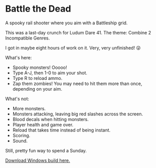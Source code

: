 # Battle the Dead
A spooky rail shooter where you aim with a Battleship grid.

This was a last-day crunch for Ludum Dare 41. The theme: Combine 2 Incompatible Genres.

I got in maybe eight hours of work on it. Very, very unfinished! 😜

What's here:
- Spooky monsters! Ooooo!
- Type A-J, then 1-0 to aim your shot.
- Type R to reload ammo.
- Zap them zombies! You may need to hit them more than once, depending on your aim.

What's not:
- More monsters.
- Monsters attacking, leaving big red slashes across the screen.
- Blood decals when hitting monsters.
- Player health and game over.
- Reload that takes time instead of being instant.
- Scoring.
- Sound.

Still, pretty fun way to spend a Sunday.

[Download Windows build here.](https://github.com/saltire/battlethedead/blob/windows-build/BattleTheDead.zip)

